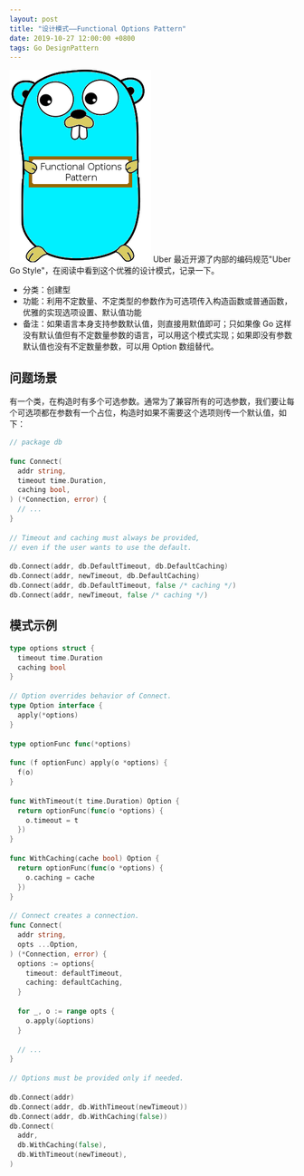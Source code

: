 ```yaml
---
layout: post
title: "设计模式——Functional Options Pattern"
date: 2019-10-27 12:00:00 +0800
tags: Go DesignPattern
---
```


![Functional Options Pattern](/assets/images/2019-10-27-Functional_Options_Pattern_1.png)
Uber 最近开源了内部的编码规范"Uber Go Style"，在阅读中看到这个优雅的设计模式，记录一下。

- 分类：创建型
- 功能：利用不定数量、不定类型的参数作为可选项传入构造函数或普通函数，优雅的实现选项设置、默认值功能
- 备注：如果语言本身支持参数默认值，则直接用默值即可；只如果像 Go 这样没有默认值但有不定数量参数的语言，可以用这个模式实现；如果即没有参数默认值也没有不定数量参数，可以用 Option 数组替代。

## 问题场景

有一个类，在构造时有多个可选参数。通常为了兼容所有的可选参数，我们要让每个可选项都在参数有一个占位，构造时如果不需要这个选项则传一个默认值，如下：

```go
// package db

func Connect(
  addr string,
  timeout time.Duration,
  caching bool,
) (*Connection, error) {
  // ...
}

// Timeout and caching must always be provided,
// even if the user wants to use the default.

db.Connect(addr, db.DefaultTimeout, db.DefaultCaching)
db.Connect(addr, newTimeout, db.DefaultCaching)
db.Connect(addr, db.DefaultTimeout, false /* caching */)
db.Connect(addr, newTimeout, false /* caching */)
```

## 模式示例

```go
type options struct {
  timeout time.Duration
  caching bool
}

// Option overrides behavior of Connect.
type Option interface {
  apply(*options)
}

type optionFunc func(*options)

func (f optionFunc) apply(o *options) {
  f(o)
}

func WithTimeout(t time.Duration) Option {
  return optionFunc(func(o *options) {
    o.timeout = t
  })
}

func WithCaching(cache bool) Option {
  return optionFunc(func(o *options) {
    o.caching = cache
  })
}

// Connect creates a connection.
func Connect(
  addr string,
  opts ...Option,
) (*Connection, error) {
  options := options{
    timeout: defaultTimeout,
    caching: defaultCaching,
  }

  for _, o := range opts {
    o.apply(&options)
  }

  // ...
}

// Options must be provided only if needed.

db.Connect(addr)
db.Connect(addr, db.WithTimeout(newTimeout))
db.Connect(addr, db.WithCaching(false))
db.Connect(
  addr,
  db.WithCaching(false),
  db.WithTimeout(newTimeout),
)
```
